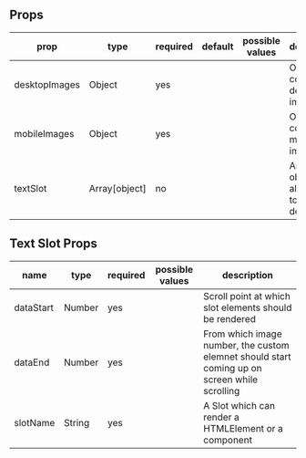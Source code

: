 ## Props

<table class="table table-bordered table-striped">
    <thead>
    <tr>
        <th>prop</th>
        <th>type</th>
        <th>required</th>
        <th>default</th>
        <th>possible values</th>
        <th>description</th>
    </tr>
    </thead>
    <tbody>	
        <tr>
          <td>desktopImages</td>
          <td>Object</td>
          <td>yes</td>
          <td></td>
          <td></td>
          <td>Object containing desktop image</td>
        </tr>
        <tr>
          <td>mobileImages</td>
          <td>Object</td>
          <td>yes</td>
          <td></td>
          <td></td>
          <td>Object containing mobile image</td>
        </tr>
        </tr>
         <tr>
          <td>textSlot</td>
          <td>Array[object]</td>
          <td>no</td>
          <td></td>
          <td></td>
          <td>An Array of object that allows user to slot details</td>
        </tr>
    </tbody>
</table>

## Text Slot Props

<table class="table table-bordered table-striped">
    <thead>
    <tr>
        <th>name</th>
        <th>type</th>
        <th>required</th>
        <th>possible values</th>
        <th>description</th>
    </tr>
    </thead>
    <tbody>
        <tr>
          <td>dataStart</td>
          <td>Number</td>
          <td>yes</td>
          <td></td>
          <td>Scroll point at which slot elements should be rendered</td>
        </tr>
        <tr>
            <td>dataEnd</td>
            <td>Number</td>
            <td>yes</td>
            <td></td>
            <td>From which image number, the custom elemnet should start coming up on screen while scrolling</td>
        </tr>
        <tr>
            <td>slotName</td>
            <td>String</td>
            <td>yes</td>
            <td></td>
            <td>A Slot which can render a HTMLElement or a component</td>
      </tr>
    </tbody>
</table>
